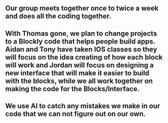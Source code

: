 ## Our group meets together once to twice a week and does all the coding together. 

## With Thomas gone, we plan to change projects to a Blockly code that helps people build apps. Aidan and Tony have taken IOS classes so they will focus on the idea creating of how each block will work and Jordan will focus on designing a new interface that will make it easier to build with the blocks, while we all work together on making the code for the Blocks/Interface.

## We use AI to catch any mistakes we make in our code that we can not figure out on our own.

